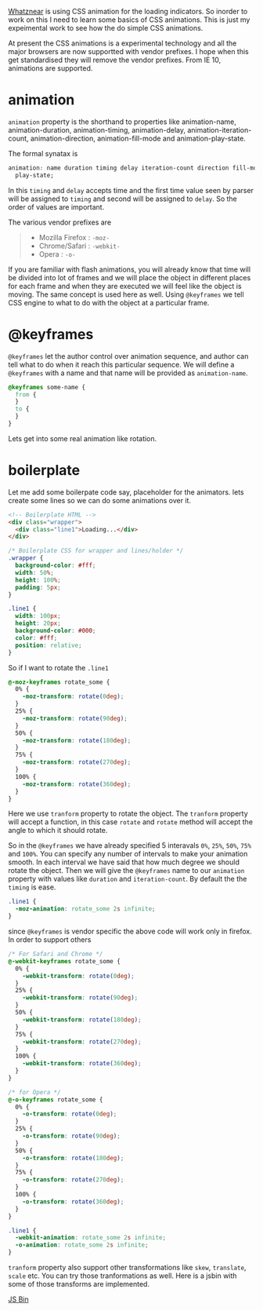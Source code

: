 <!--


---
 "CSS: Getting started with animations"
excerpt: "CSS: Getting started with animations"
date: 2014-11-30 00:00:00 IST
updated: 2014-11-30 00:00:00 IST
categories: css
---

-->
<!DOCTYPE html>
<html>

<head>
  <title>basic-git-workflow</title>
  <meta charset="utf-8">
  <meta name="viewport" content="width=device-width, initial-scale=1.0">

  <link rel="stylesheet" href="./css/bootstrap.css">
  <link rel="stylesheet" href="./css/bootstrap.grid.css">
  <link rel="stylesheet" href="./css/bootstrap.min.css">
  <link rel="stylesheet" href="./css/bootstrap-reboot.min.css">
  <link rel="stylesheet" href="./css/bootstrap.css.map">
  <link rel="stylesheet" href="./css/blog-home.css">
  <link rel="stylesheet" href="./css/prism.css">
  <script async defer src="./css/prism.js"></script>
</head>

<body>

[Whatznear](http://whatznear.com) is using CSS animation for the loading indicators. So inorder to work on this I need to learn some basics of CSS animations. This is just my expeimental work to see how the do simple CSS animations.

At present the CSS animations is a experimental technology and all the major browsers are now supportted with vendor prefixes. I hope when this get standardised they will remove the vendor prefixes. From IE 10, animations are supported.

# animation

`animation` property is the shorthand to properties like animation-name, animation-duration, animation-timing, animation-delay, animation-iteration-count, animation-direction, animation-fill-mode and animation-play-state.

The formal synatax is

```css
animation: name duration timing delay iteration-count direction fill-mode
  play-state;
```

In this `timing` and `delay` accepts time and the first time value seen by parser will be assigned to `timing` and second will be assigned to `delay`. So the order of values are important.

The various vendor prefixes are

> - Mozilla Firefox : `-moz-`
> - Chrome/Safari : `-webkit-`
> - Opera : `-o-`

If you are familiar with flash animations, you will already know that time will be divided into lot of frames and we will place the object in different places for each frame and when they are executed we will feel like the object is moving. The same concept is used here as well. Using `@keyframes` we tell CSS engine to what to do with the object at a particular frame.

# @keyframes

`@keyframes` let the author control over animation sequence, and author can tell what to do when it reach this particular sequence. We will define a `@keyframes` with a name and that name will be provided as `animation-name`.

```css
@keyframes some-name {
  from {
  }
  to {
  }
}
```

Lets get into some real animation like rotation.

# boilerplate

Let me add some boilerpate code say, placeholder for the animators. lets create some lines so we can do some animations over it.

```html
<!-- Boilerplate HTML -->
<div class="wrapper">
  <div class="line1">Loading...</div>
</div>
```

```css
/* Boilerplate CSS for wrapper and lines/holder */
.wrapper {
  background-color: #fff;
  width: 50%;
  height: 100%;
  padding: 5px;
}

.line1 {
  width: 100px;
  height: 20px;
  background-color: #000;
  color: #fff;
  position: relative;
}
```

So if I want to rotate the `.line1`

```css
@-moz-keyframes rotate_some {
  0% {
    -moz-transform: rotate(0deg);
  }
  25% {
    -moz-transform: rotate(90deg);
  }
  50% {
    -moz-transform: rotate(180deg);
  }
  75% {
    -moz-transform: rotate(270deg);
  }
  100% {
    -moz-transform: rotate(360deg);
  }
}
```

Here we use `tranform` property to rotate the object. The `tranform` property will accept a function, in this case `rotate` and `rotate` method will accept the angle to which it should rotate.

So in the `@keyframes` we have already specified 5 interavals `0%`, `25%`, `50%`, `75%` and `100%`. You can specify any number of intervals to make your animation smooth. In each interval we have said that how much degree we should rotate the object. Then we will give the `@keyframes` name to our `animation` property with values like `duration` and `iteration-count`. By default the the `timing` is ease.

```css
.line1 {
  -moz-animation: rotate_some 2s infinite;
}
```

since `@keyframes` is vendor specific the above code will work only in firefox. In order to support others

```css
/* For Safari and Chrome */
@-webkit-keyframes rotate_some {
  0% {
    -webkit-transform: rotate(0deg);
  }
  25% {
    -webkit-transform: rotate(90deg);
  }
  50% {
    -webkit-transform: rotate(180deg);
  }
  75% {
    -webkit-transform: rotate(270deg);
  }
  100% {
    -webkit-transform: rotate(360deg);
  }
}

/* for Opera */
@-o-keyframes rotate_some {
  0% {
    -o-transform: rotate(0deg);
  }
  25% {
    -o-transform: rotate(90deg);
  }
  50% {
    -o-transform: rotate(180deg);
  }
  75% {
    -o-transform: rotate(270deg);
  }
  100% {
    -o-transform: rotate(360deg);
  }
}

.line1 {
  -webkit-animation: rotate_some 2s infinite;
  -o-animation: rotate_some 2s infinite;
}
```

`tranform` property also support other transformations like `skew`, `translate`, `scale` etc.
You can try those tranformations as well. Here is a jsbin with some of those transforms are implemented.

<a class="jsbin-embed" href="http://jsbin.com/wudel/4/embed?css,output">JS Bin</a><script src="http://static.jsbin.com/js/embed.js"></script>
